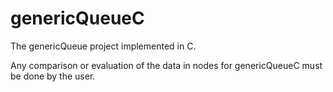 # genericQueueC
The genericQueue project implemented in C.

Any comparison or evaluation of the data in nodes for genericQueueC must be done by the user.

